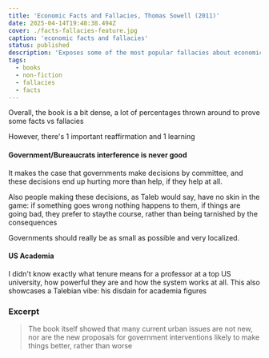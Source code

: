 ```yaml
---
title: 'Economic Facts and Fallacies, Thomas Sowell (2011)'
date: 2025-04-14T19:48:38.494Z
cover: ./facts-fallacies-feature.jpg
caption: 'economic facts and fallacies'
status: published
description: 'Exposes some of the most popular fallacies about economic issues-and does so in a lively manner and without requiring any prior knowledge of economics by the reader'
tags:
  - books
  - non-fiction
  - fallacies
  - facts
---
```


Overall, the book is a bit dense, a lot of percentages thrown around to prove some facts vs fallacies

However, there's 1 important reaffirmation and 1 learning

#### Government/Bureaucrats interference is never good

It makes the case that governments make decisions by committee, and these decisions end up hurting more than help, if they help at all.

Also people making these decisions, as Taleb would say, have no skin in the game: if something goes wrong nothing happens to them, if things are going bad, they prefer to staythe course, rather than being tarnished by the consequences

Governments should really be as small as possible and very localized.

#### US Academia

I didn't know exactly what tenure means for a professor at a top US university, how powerful they are and how the system works at all.
This also showcases a Talebian vibe: his disdain for academia figures

### Excerpt

> The book itself showed that many current urban issues are not new, nor are the new proposals for government interventions likely to make things better, rather than worse
